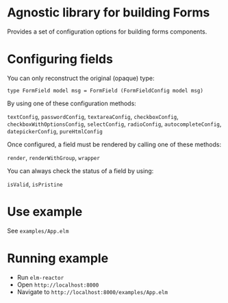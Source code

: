 # Agnostic library for building Forms

Provides a set of configuration options for building forms components.

# Configuring fields

You can only reconstruct the original (opaque) type:

`type FormField model msg
    = FormField (FormFieldConfig model msg)`

By using one of these configuration methods:

`textConfig`, `passwordConfig`, `textareaConfig`, `checkboxConfig`, `checkboxWithOptionsConfig`, `selectConfig`, `radioConfig`, `autocompleteConfig`, `datepickerConfig`, `pureHtmlConfig`


Once configured, a field must be rendered by calling one of these methods:

`render`, `renderWithGroup`, `wrapper`

You can always check the status of a field by using:

`isValid`, `isPristine`

# Use example
See `examples/App.elm`

# Running example
- Run `elm-reactor`
- Open `http://localhost:8000`
- Navigate to `http://localhost:8000/examples/App.elm`
